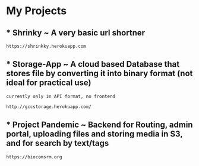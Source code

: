# My Projects

## * Shrinky ~ A very basic url shortner 
```
https://shrinkky.herokuapp.com
```
## * Storage-App ~ A cloud based Database that stores file by converting it into binary format (not ideal for practical use) 
`currently only in API format, no frontend`
```
http://gccstorage.herokuapp.com/
```
## * Project Pandemic ~ Backend for Routing, admin portal, uploading files and storing media in S3, and for search by text/tags
```
https://biocomsrm.org
```
